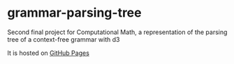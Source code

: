 # grammar-parsing-tree
Second final project for Computational Math, a representation of the parsing tree of a context-free grammar with d3

It is hosted on [GitHub Pages](https://mariojim.github.io/grammar-parsing-tree/)
